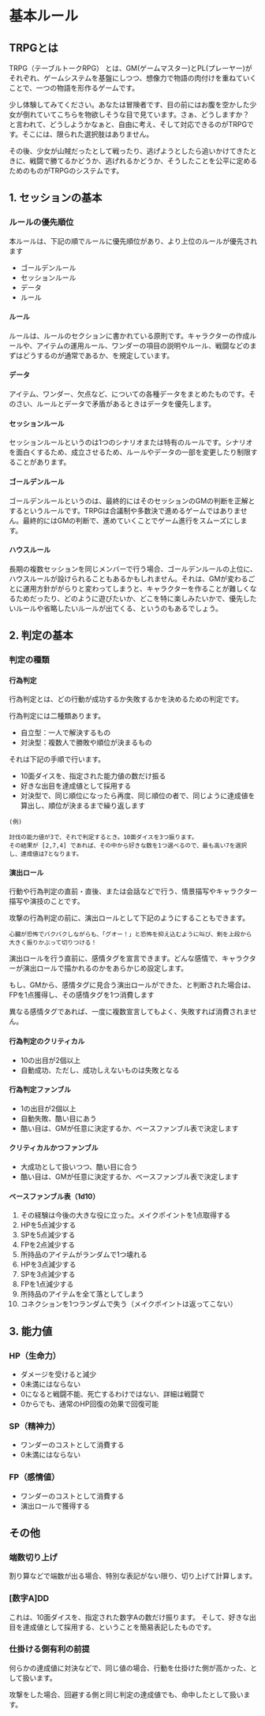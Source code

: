 # 基本ルール

## TRPGとは

TRPG（テーブルトークRPG） とは、GM(ゲームマスター)とPL(プレーヤー)がそれぞれ、ゲームシステムを基盤にしつつ、想像力で物語の肉付けを重ねていくことで、一つの物語を形作るゲームです。

少し体験してみてください。あなたは冒険者です、目の前にはお腹を空かした少女が倒れていてこちらを物欲しそうな目で見ています。さぁ、どうしますか？ と言われて、どうしようかなぁと、自由に考え、そして対応できるのがTRPGです。そこには、限られた選択肢はありません。

その後、少女が山賊だったとして戦ったり、逃げようとしたら追いかけてきたときに、戦闘で勝てるかどうか、逃げれるかどうか、そうしたことを公平に定めるためのものがTRPGのシステムです。

## 1. セッションの基本

### ルールの優先順位

本ルールは、下記の順でルールに優先順位があり、より上位のルールが優先されます

- ゴールデンルール
- セッションルール
- データ
- ルール

#### ルール

ルールは、ルールのセクションに書かれている原則です。キャラクターの作成ルールや、アイテムの運用ルール、ワンダーの項目の説明やルール、戦闘などのまずはどうするのが通常であるか、を規定しています。

#### データ

アイテム、ワンダー、欠点など、についての各種データをまとめたものです。そのさい、ルールとデータで矛盾があるときはデータを優先します。

#### セッションルール

セッションルールというのは1つのシナリオまたは特有のルールです。シナリオを面白くするため、成立させるため、ルールやデータの一部を変更したり制限することがあります。

#### ゴールデンルール

ゴールデンルールというのは、最終的にはそのセッションのGMの判断を正解とするというルールです。TRPGは合議制や多数決で進めるゲームではありません。最終的にはGMの判断で、進めていくことでゲーム進行をスムーズにします。

#### ハウスルール

長期の複数セッションを同じメンバーで行う場合、ゴールデンルールの上位に、ハウスルールが設けられることもあるかもしれません。それは、GMが変わるごとに運用方針ががらりと変わってしまうと、キャラクターを作ることが難しくなるためだったり、どのように遊びたいか、どこを特に楽しみたいかで、優先したいルールや省略したいルールが出てくる、というのもあるでしょう。

## 2. 判定の基本

### 判定の種類

#### 行為判定

行為判定とは、どの行動が成功するか失敗するかを決めるための判定です。

行為判定には二種類あります。

- 自立型：一人で解決するもの
- 対決型：複数人で勝敗や順位が決まるもの

それは下記の手順で行います。

- 10面ダイスを、指定された能力値の数だけ振る
- 好きな出目を達成値として採用する
- 対決型で、同じ順位になったら再度、同じ順位の者で、同じように達成値を算出し、順位が決まるまで繰り返します

```
(例)

討伐の能力値が3で、それで判定するとき。10面ダイスを3つ振ります。
その結果が [2,7,4] であれば、その中から好きな数を1つ選べるので、最も高い7を選択し、達成値は7となります。
```

#### 演出ロール

行動や行為判定の直前・直後、または会話などで行う、情景描写やキャラクター描写や演技のことです。

攻撃の行為判定の前に、演出ロールとして下記のようにすることもできます。

```
心臓が恐怖でバクバクしながらも、「グオー！」と恐怖を抑え込むように叫び、剣を上段から大きく振りかぶって切りつける！
```

演出ロールを行う直前に、感情タグを宣言できます。どんな感情で、キャラクターが演出ロールで描かれるのかをあらかじめ設定します。

もし、GMから、感情タグに見合う演出ロールができた、と判断された場合は、FPを1点獲得し、その感情タグを1つ消費します

異なる感情タグであれば、一度に複数宣言してもよく、失敗すれば消費されません。

#### 行為判定のクリティカル
- 10の出目が2個以上
- 自動成功、ただし、成功しえないものは失敗となる

#### 行為判定ファンブル
- 1の出目が2個以上
- 自動失敗、酷い目にあう
- 酷い目は、GMが任意に決定するか、ベースファンブル表で決定します

#### クリティカルかつファンブル
- 大成功として扱いつつ、酷い目に合う
- 酷い目は、GMが任意に決定するか、ベースファンブル表で決定します

#### ベースファンブル表（1d10）
1. その経験は今後の大きな役に立った。メイクポイントを1点取得する
2. HPを5点減少する
3. SPを5点減少する
4. FPを2点減少する
5. 所持品のアイテムがランダムで1つ壊れる
6. HPを3点減少する
7. SPを3点減少する
8. FPを1点減少する
9. 所持品のアイテムを全て落としてしまう
10. コネクションを1つランダムで失う（メイクポイントは返ってこない）

## 3. 能力値
### HP（生命力）
- ダメージを受けると減少
- 0未満にはならない
- 0になると戦闘不能、死亡するわけではない、詳細は戦闘で
- 0からでも、通常のHP回復の効果で回復可能

### SP（精神力）
- ワンダーのコストとして消費する
- 0未満にはならない

### FP（感情値）
- ワンダーのコストとして消費する
- 演出ロールで獲得する

## その他

### 端数切り上げ

割り算などで端数が出る場合、特別な表記がない限り、切り上げて計算します。

### \[数字A\]DD

これは、10面ダイスを、指定された数字Aの数だけ振ります。
そして、好きな出目を達成値として採用する、ということを簡易表記したものです。

### 仕掛ける側有利の前提

何らかの達成値に対決などで、同じ値の場合、行動を仕掛けた側が高かった、として扱います。

攻撃をした場合、回避する側と同じ判定の達成値でも、命中したとして扱います。
